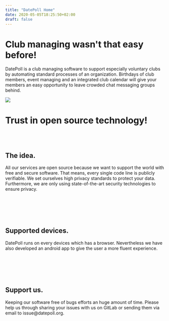 ```yaml
---
title: "DatePoll Home"
date: 2020-05-05T18:25:50+02:00
draft: false
---
```

<div class="container">
    <div class="row">
            <div class="col l12">
                <h1>Club managing wasn't that easy before!</h1>
                <p>DatePoll is a club managing software to support especially voluntary clubs by automating standard processes of an organization. Birthdays of club members, event managing and an integrated club calendar will give your members an easy opportunity to leave crowded chat messaging groups behind. </p>
            </div>
        </div>
        
</div>
<div class="row">
            <div class="col s12 l10 offset-l1 xl8 offset-xl2">
                <img class="img center" src='/en/images/Datepoll-web.png'>
            </div>
    </div>
<div class="row heading-row">
    <div class="col l8 offset-l2 s12 xl6 offset-xl3">
        <h1 class="heading">Trust in open source technology!</h1>
    </div>
</div>
<div class="container main">
    <br>
    <br>
    <div class="row">
        <div class="col s12 l4 right">
            <i class="fas fa-lightbulb main-icon"></i>
        </div>
        <div class="col l8 text left">
        <h2>
            The idea.
        </h2>
        <p>
        All our services are open source  because we want to support the world with free and secure software. That means, every single code line is publicly verifiable. We set ourselves high privacy standards to protect your data. Furthermore, we are only using state-of-the-art security technologies to ensure privacy.
        </p>
        </div>
    </div>
    <br>
    <br>
    <br>
    <br>
    <div class="row">
        <div class="col s12 l4 right">
        <i class="fas fa-desktop main-icon"></i>
        </div>
        <div class="col l8 text left">
        <h2>
            Supported devices.
        </h2>
        <p>DatePoll runs on every devices which has a browser. Nevertheless we have also developed an android app to give the user a more fluent experience.</p>
        </div>
    </div>
    <br>
    <br>
    <br>
    <br>
    <div class="row">
        <div class="col s12 l4 right">
        <i class="fas fa-heart main-icon"></i>
        </div>
        <div class="col l8 text left">
        <h2>
            Support us.
        </h2>
        <p>Keeping our software free of bugs efforts an huge amount of time. Please help us through sharing your issues with us on GitLab or sending them via email to issue@datepoll.org.</p>
        </div>
    </div>
</div>

